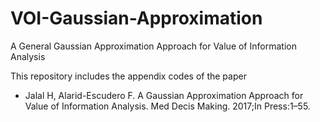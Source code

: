 # VOI-Gaussian-Approximation
A General Gaussian Approximation Approach for Value of Information Analysis

This repository includes the appendix codes of the paper 

- Jalal H, Alarid-Escudero F. A Gaussian Approximation Approach for Value of Information Analysis. Med Decis Making. 2017;In Press:1–55. 
